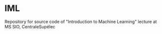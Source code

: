 # IML
Repository for source code of "Introduction to Machine Learning" lecture at MS SIO, CentraleSupélec

